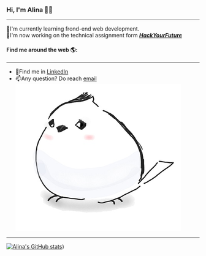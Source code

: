 ### Hi, I'm Alina 👋:woman: 
---
🌱I'm currently learning frond-end web development.  
🔭I'm now working on the technical assignment form [**_HackYourFuture_**](https://home.hackyourfuture.be/)
#### Find me around the web  🌎:
---
* 💼Find me in [LinkedIn](https://www.linkedin.com/in/tao-rao-802694219/)
 * 📫Any question? Do reach [email](raotao77@outlook.com)   
![A bird](https://raw.githubusercontent.com/alinaTaoRao/alinaTaoRao/master/bird.jpg)
---
[![Alina's GitHub stats](https://github-readme-stats.vercel.app/api?username=alinataorao)](https://github.com/alinataorao/github-readme-stats))


















<!--
**AlinaTaoRao/AlinaTaoRao** is a ✨ _special_ ✨ repository because its `README.md` (this file) appears on your GitHub profile.

Here are some ideas to get you started:

- 🔭 I’m currently working on ...
- 🌱 I’m currently learning ...
- 👯 I’m looking to collaborate on ...
- 🤔 I’m looking for help with ...
- 💬 Ask me about ...
- 📫 How to reach me: ...
- 😄 Pronouns: ...
- ⚡ Fun fact: ...
-->
